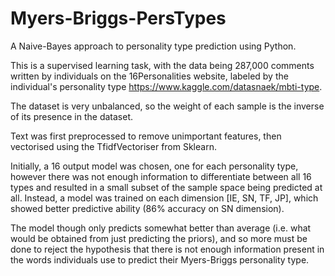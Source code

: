 # Myers-Briggs-PersTypes

A Naive-Bayes approach to personality type prediction using Python.

This is a supervised learning task, with the data being 287,000 comments written by individuals on the 16Personalities website, labeled by the individual's personality type https://www.kaggle.com/datasnaek/mbti-type.

The dataset is very unbalanced, so the weight of each sample is the inverse of its presence in the dataset. 

Text was first preprocessed to remove unimportant features, then vectorised using the TfidfVectoriser from Sklearn.

Initially, a 16 output model was chosen, one for each personality type, however there was not enough information to differentiate between all 16 types and resulted in a small subset of the sample space being predicted at all. Instead, a model was trained on each dimension [IE, SN, TF, JP], which showed better predictive ability (86% accuracy on SN dimension). 

The model though only predicts somewhat better than average (i.e. what would be obtained from just predicting the priors), and so more must be done to reject the hypothesis that there is not enough information present in the words individuals use to predict their Myers-Briggs personality type.
